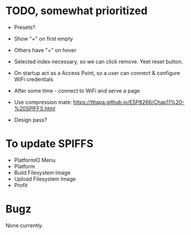 # TODO, somewhat prioritized

- Presets?
- Show "+" on first empty
- Others have "+" on hover
- Selected index necessary, so we can click remove. Yeet reset button.

- On startup act as a Access Point, so a user can connect & configure WiFi credentials
- After some time - connect to WiFi and serve a page
- Use compression mate: https://tttapa.github.io/ESP8266/Chap11%20-%20SPIFFS.html
- Design pass?

# To update SPIFFS

- PlatformIO Menu
- Platform
- Build Filesystem Image
- Upload Filesystem Image
- Profit

# Bugz

None currently.
